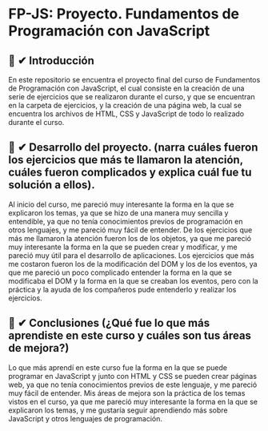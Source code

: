 # FP-JS: Proyecto. Fundamentos de Programación con JavaScript

## :wave: ✔︎ Introducción 
En este repositorio se encuentra el proyecto final del curso de Fundamentos de Programación con JavaScript, el cual consiste en la creación de una serie de ejercicios que se realizaron durante el curso, y que se encuentran en la carpeta de ejercicios, y la creación de una página web, la cual se encuentra los archivos de HTML, CSS y JavaScript de todo lo realizado durante el curso. 



## :dart: ✔︎ Desarrollo del proyecto. (narra cuáles fueron los ejercicios que más te llamaron la atención, cuáles fueron complicados y explica cuál fue tu solución a ellos).
Al inicio del curso, me pareció muy interesante la forma en la que se explicaron los temas, ya que se hizo de una manera muy sencilla y entendible, ya que no tenía conocimientos previos de programación en otros lenguajes, y me pareció muy fácil de entender. De los ejercicios que más me llamaron la atención fueron los de los objetos, ya que me pareció muy interesante la forma en la que se pueden crear y modificar, y me pareció muy útil para el desarrollo de aplicaciones. Los ejercicios que más me costaron fueron los de la modificación del DOM y los de los eventos, ya que me pareció un poco complicado entender la forma en la que se modificaba el DOM y la forma en la que se creaban los eventos, pero con la práctica y la ayuda de los compañeros pude entenderlo y realizar los ejercicios. 

## :memo: ✔︎ Conclusiones (¿Qué fue lo que más aprendiste en este curso y cuáles son tus áreas de mejora?)

Lo que más aprendí en este curso fue la forma en la que se puede programar en JavaScript y junto con HTML y CSS se pueden crear páginas web, ya que no tenía conocimientos previos de este lenguaje, y me pareció muy fácil de entender. Mis áreas de mejora son la práctica de los temas vistos en el curso, ya que me pareció muy interesante la forma en la que se explicaron los temas, y me gustaría seguir aprendiendo más sobre JavaScript y otros lenguajes de programación.
